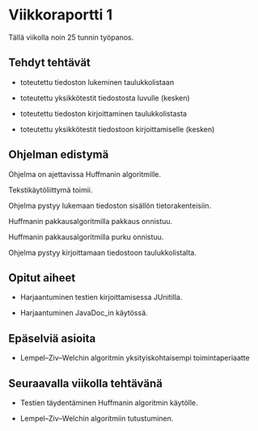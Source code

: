 # Viikkoraportti 1

Tällä viikolla noin 25 tunnin työpanos.

## Tehdyt tehtävät

* toteutettu tiedoston lukeminen taulukkolistaan

* toteutettu yksikkötestit tiedostosta luvulle (kesken)

* toteutettu tiedoston kirjoittaminen taulukkolistasta

* toteutettu yksikkötestit tiedostoon kirjoittamiselle (kesken)



## Ohjelman edistymä

Ohjelma on ajettavissa Huffmanin algoritmille.

Tekstikäytöliittymä toimii.

Ohjelma pystyy lukemaan tiedoston sisällön tietorakenteisiin.

Huffmanin pakkausalgoritmilla pakkaus onnistuu.

Huffmanin pakkausalgoritmilla purku onnistuu.

Ohjelma pystyy kirjoittamaan tiedostoon taulukkolistalta.

## Opitut aiheet

* Harjaantuminen testien kirjoittamisessa JUnitilla.

* Harjaantuminen JavaDoc_in käytössä.

## Epäselviä asioita

* Lempel–Ziv–Welchin algoritmin yksityiskohtaisempi toimintaperiaatte

## Seuraavalla viikolla tehtävänä

* Testien täydentäminen Huffmanin algoritmin käytölle.

* Lempel–Ziv–Welchin algoritmiin tutustuminen.
